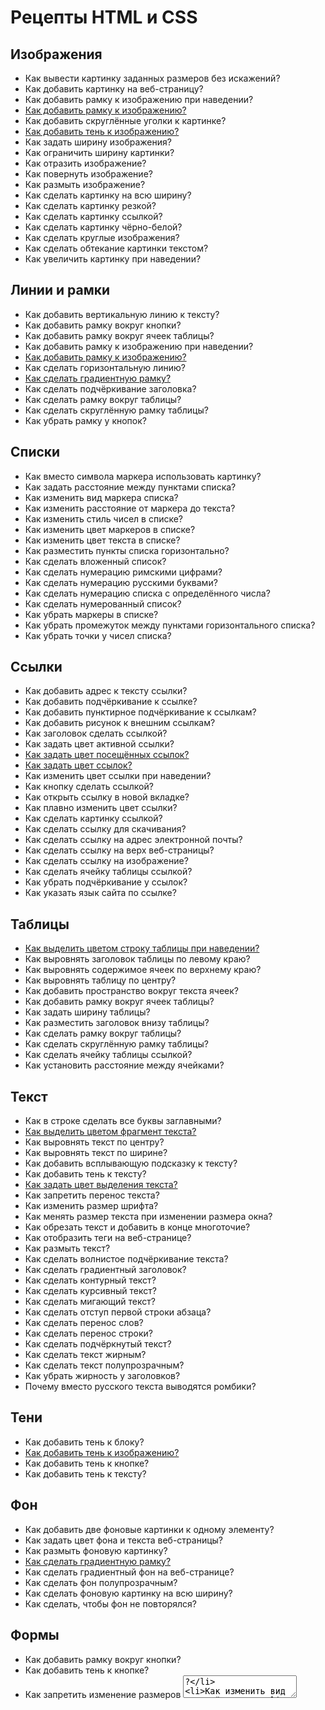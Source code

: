 # Рецепты HTML и CSS

## Изображения

* Как вывести картинку заданных размеров без искажений?
* Как добавить картинку на веб-страницу?
* Как добавить рамку к изображению при наведении?
* [Как добавить рамку к изображению?](./images/image-border.ipynb)
* Как добавить скруглённые уголки к картинке?
* [Как добавить тень к изображению?](./images/image-shadow.ipynb)
* Как задать ширину изображения?
* Как ограничить ширину картинки?
* Как отразить изображение?
* Как повернуть изображение?
* Как размыть изображение?
* Как сделать картинку на всю ширину?
* Как сделать картинку резкой?
* Как сделать картинку ссылкой?
* Как сделать картинку чёрно-белой?
* Как сделать круглые изображения?
* Как сделать обтекание картинки текстом?
* Как увеличить картинку при наведении?

## Линии и рамки

* Как добавить вертикальную линию к тексту?
* Как добавить рамку вокруг кнопки?
* Как добавить рамку вокруг ячеек таблицы?
* Как добавить рамку к изображению при наведении?
* [Как добавить рамку к изображению?](./images/image-border.ipynb)
* Как сделать горизонтальную линию?
* [Как сделать градиентную рамку?](./borders/gradient-border.ipynb)
* Как сделать подчёркивание заголовка?
* Как сделать рамку вокруг таблицы?
* Как сделать скруглённую рамку таблицы?
* Как убрать рамку у кнопок?

## Списки

* Как вместо символа маркера использовать картинку?
* Как задать расстояние между пунктами списка?
* Как изменить вид маркера списка?
* Как изменить расстояние от маркера до текста?
* Как изменить стиль чисел в списке?
* Как изменить цвет маркеров в списке?
* Как изменить цвет текста в списке?
* Как разместить пункты списка горизонтально?
* Как сделать вложенный список?
* Как сделать нумерацию римскими цифрами?
* Как сделать нумерацию русскими буквами?
* Как сделать нумерацию списка с определённого числа?
* Как сделать нумерованный список?
* Как убрать маркеры в списке?
* Как убрать промежуток между пунктами горизонтального списка?
* Как убрать точки у чисел списка?

## Ссылки

* Как добавить адрес к тексту ссылки?
* Как добавить подчёркивание к ссылке?
* Как добавить пунктирное подчёркивание к ссылкам?
* Как добавить рисунок к внешним ссылкам?
* Как заголовок сделать ссылкой?
* Как задать цвет активной ссылки?
* [Как задать цвет посещённых ссылок?](./text/color-link-visited.ipynb)
* [Как задать цвет ссылок?](./text/color-link.ipynb)
* Как изменить цвет ссылки при наведении?
* Как кнопку сделать ссылкой?
* Как открыть ссылку в новой вкладке?
* Как плавно изменить цвет ссылки?
* Как сделать картинку ссылкой?
* Как сделать ссылку для скачивания?
* Как сделать ссылку на адрес электронной почты?
* Как сделать ссылку на верх веб-страницы?
* Как сделать ссылку на изображение?
* Как сделать ячейку таблицы ссылкой?
* Как убрать подчёркивание у ссылок?
* Как указать язык сайта по ссылке?

## Таблицы

* [Как выделить цветом строку таблицы при наведении?](./tables/colors-table-hover.ipynb)
* Как выровнять заголовок таблицы по левому краю?
* Как выровнять содержимое ячеек по верхнему краю?
* Как выровнять таблицу по центру?
* Как добавить пространство вокруг текста ячеек?
* Как добавить рамку вокруг ячеек таблицы?
* Как задать ширину таблицы?
* Как разместить заголовок внизу таблицы?
* Как сделать рамку вокруг таблицы?
* Как сделать скруглённую рамку таблицы?
* Как сделать ячейку таблицы ссылкой?
* Как установить расстояние между ячейками?

## Текст

* Как в строке сделать все буквы заглавными?
* [Как выделить цветом фрагмент текста?](./text/color-text.ipynb)
* Как выровнять текст по центру?
* Как выровнять текст по ширине?
* Как добавить всплывающую подсказку к тексту?
* Как добавить тень к тексту?
* [Как задать цвет выделения текста?](./text/color-text-select.ipynb)
* Как запретить перенос текста?
* Как изменить размер шрифта?
* Как менять размер текста при изменении размера окна?
* Как обрезать текст и добавить в конце многоточие?
* Как отобразить теги на веб-странице?
* Как размыть текст?
* Как сделать волнистое подчёркивание текста?
* Как сделать градиентный заголовок?
* Как сделать контурный текст?
* Как сделать курсивный текст?
* Как сделать мигающий текст?
* Как сделать отступ первой строки абзаца?
* Как сделать перенос слов?
* Как сделать перенос строки?
* Как сделать подчёркнутый текст?
* Как сделать текст жирным?
* Как сделать текст полупрозрачным?
* Как убрать жирность у заголовков?
* Почему вместо русского текста выводятся ромбики?

## Тени

* Как добавить тень к блоку?
* [Как добавить тень к изображению?](./images/image-shadow.ipynb)
* Как добавить тень к кнопке?
* Как добавить тень к тексту?

## Фон

* Как добавить две фоновые картинки к одному элементу?
* Как задать цвет фона и текста веб-страницы?
* Как размыть фоновую картинку?
* [Как сделать градиентную рамку?](./borders/gradient-border.ipynb)
* Как сделать градиентный фон на веб-странице?
* Как сделать фон полупрозрачным?
* Как сделать фоновую картинку на всю ширину?
* Как сделать, чтобы фон не повторялся?

## Формы

* Как добавить рамку вокруг кнопки?
* Как добавить тень к кнопке?
* Как запретить изменение размеров <textarea>?
* Как изменить вид нажатой кнопки?
* [Как изменить цвет кнопки?](./forms/form-button-color.ipynb)
* Как кнопку сделать ссылкой?
* Как сделать круглую кнопку?
* Как сделать, чтобы в текстовом поле заранее выводился опредёленный текст?
* Как убрать рамку у кнопок?

## Цвет

* [Как выделить цветом строку таблицы при наведении?](./tables/colors-table-hover.ipynb)
* [Как выделить цветом фрагмент текста?](./text/color-text.ipynb)
* [Как задать цвет выделения текста?](./text/color-text-select.ipynb)
* [Как задать цвет посещённых ссылок?](./text/color-link-visited.ipynb)
* [Как задать цвет ссылок?](./text/color-link.ipynb)
* [Как изменить цвет кнопки?](./forms/form-button-color.ipynb)
* Как изменить цвет маркеров в списке?
* Как изменить цвет текста в списке?
* Как плавно изменить цвет ссылки?
* Как сделать текст полупрозрачным?
* Как сделать фон полупрозрачным?